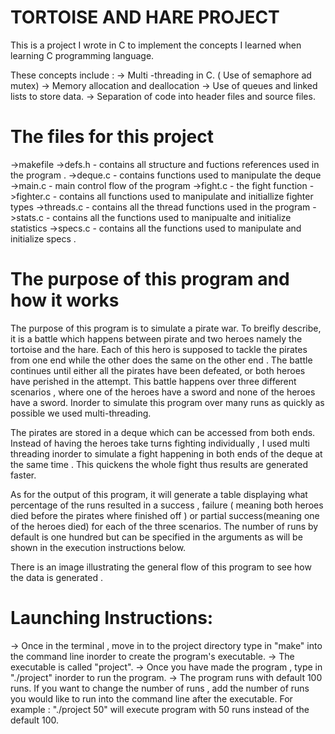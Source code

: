 # TORTOISE AND HARE PROJECT
This is a project I wrote in C to implement the concepts I learned when learning C programming language.

These concepts include :
-> Multi -threading in C. ( Use of semaphore ad mutex)
-> Memory allocation and deallocation
-> Use of queues and linked lists to store data.
-> Separation of code into header files and source files.


# The files for this project

->makefile
->defs.h 	- contains all structure  and fuctions references used in the program .
->deque.c 	- contains functions used to manipulate the deque
->main.c 	- main control flow of the program
->fight.c 	- the fight function
->fighter.c	- contains all functions used to manipulate and initiallize  fighter types
->threads.c - contains all the thread functions used in the program
->stats.c 	- contains all the functions used to manipualte and initialize  statistics
->specs.c	- contains all the functions used to manipulate and initialize  specs .


# The purpose of this program and how it works

The purpose of this program is to simulate a pirate war. To breifly describe, it is a battle which happens between
pirate and two heroes namely the tortoise and the hare. Each of this hero is supposed to tackle the pirates from 
one end while the other does the same on the other end . The battle continues until either all the pirates have 
been defeated, or both heroes have perished in the attempt. This battle happens over three different scenarios , 
where one of the heroes have a sword and none of the heroes have a sword. Inorder to simulate this program over 
many runs as quickly as possible we used multi-threading.

The pirates are stored in a deque which can be accessed from both ends. Instead of having the heroes take turns fighting individually , I used multi threading inorder to simulate a fight happening in both ends of the deque at the same time . This quickens the whole fight thus results are generated faster.


As for the output of this program, it will generate a table displaying what percentage of the runs resulted in a success , failure ( meaning both heroes died before the pirates where finished off ) or partial success(meaning one of the heroes died) for each of the three scenarios. The number of runs by default is one hundred but can be specified in the arguments as will be shown in the execution instructions below.

There is an image illustrating the general flow of this program to see how the data is generated .

# Launching Instructions:

-> Once in the terminal , move in to the project directory type in "make" into the command line inorder to create the program's executable.
-> The executable is called "project".
-> Once you have made the program , type in "./project" inorder to run the program.
-> The program runs with default 100 runs. If you want to change the number of runs , add the number of runs
   you would like to run into the command line after the executable. 
   For example : "./project 50"  will execute program with 50 runs instead of the default 100.